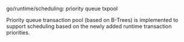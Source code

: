 go/runtime/scheduling: priority queue txpool

Priority queue transaction pool (based on B-Trees) is implemented to support
scheduling based on the newly added runtime transaction priorities.
